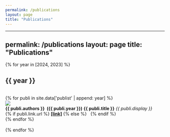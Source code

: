 ```yaml
---
permalink: /publications
layout: page
title: "Publications"
---
```


---
permalink: /publications
layout: page
title: "Publications"
---

{% for year in [2024, 2023] %}
## {{ year }}
<br/>
{% for publi in site.data['publist' | append: year] %}
<div class="pub">
  <img src="{{ site.url }}{{ site.baseurl }}/pubpic/{{ publi.image }}"/>
  <div class="text-content">
    <strong>{{ publi.authors }}&nbsp;&nbsp;<span class="pubyear">({{ publi.year }})</span></strong>
    <strong>{{ publi.title }}</strong>
    <em>{{ publi.display }}</em><br/>
    {% if publi.link.url %}
    <strong><a href="{{ publi.link.url }}" target="_blank" rel="noopener noreferrer">[link]</a></strong>
    {% else %}
    &nbsp;
    {% endif %}
  </div>
</div>
{% endfor %}
<br/><br/>
{% endfor %}
